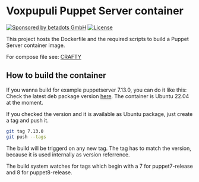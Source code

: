 # Voxpupuli Puppet Server container

[![Sponsored by betadots GmbH](https://img.shields.io/badge/Sponsored%20by-betadots%20GmbH-blue.svg)](https://www.betadots.de)
[![License](https://img.shields.io/github/license/voxpupuli/container-puppetserver.svg)](https://github.com/voxpupuli/container-puppetserver/blob/main/LICENSE)

This project hosts the Dockerfile and the required scripts to build a Puppet Server container image.

For compose file see: [CRAFTY](https://github.com/voxpupuli/crafty)

## How to build the container

If you wanna build for example puppetserver 7.13.0, you can do it like this:
Check the latest deb package version [here](https://apt.puppet.com/pool/jammy/puppet7/p/puppetserver/index.html). The container is Ubuntu 22.04 at the moment.

If you checked the version and it is available as Ubuntu package, just create a tag and push it.

```bash
git tag 7.13.0
git push --tags
```

The build will be triggerd on any new tag. The tag has to match the version, because it is used internally as version referrence.

The build system watches for tags which begin with a 7 for puppet7-release and 8 for puppet8-release.

